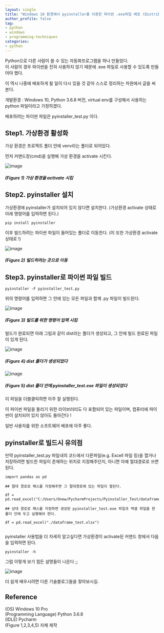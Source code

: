 ```yaml
---
layout: single
title: "Windows 10 환경에서 pyinstaller를 이용한 파이썬 .exe파일 배포 (Distribution of .exe file with pyinstaller library in windows 10)"
author_profile: false
tag: 
- python
- windows
- programming-techniques
categories: 
- python
---  
```

 
Python으로 다른 사람이 쓸 수 있는 자동화프로그램을 하나 만들었다.  
이 사람의 경우 파이썬을 전혀 사용하지 않기 때문에 .exe 파일로 사용할 수 있도록 만들어야 했다.  
 
이 역시 나중에 배포하게 될 일이 다시 있을 것 같아 스스로 정리하는 차원에서 글을 써본다.  
 
개발환경 : Windows 10, Python 3.6.8 버전, virtual env를 구성해서 사용하는 python 파일이라고 가정하겠다.  
 
배포하려는 파이썬 파일은 pyinstaller_test.py 이다.  
 
## Step1. 가상환경 활성화 ##    
 
가상 환경은 프로젝트 폴더 안에 venv라는 폴더로 되어있다.  
 
먼저 커맨드창(cmd)을 실행해 가상 환경을 activate 시킨다.  
 
![image](https://user-images.githubusercontent.com/34860302/58310693-31cd7300-7e42-11e9-8072-8b03e9c64a2f.png)  
 
##### (Figure 1) 가상 환경을 activate 시킴 #####   
  
  
## Step2. pyinstaller 설치 ##  
 
가상환경에 pyinstaller가 설치되어 있지 않다면 설치한다. (가상환경 activate 상태로 아래 명령어를 입력하면 된다.)   
 
```
pip install pyinstaller  
```  
 
이후 빌드하려는 파이썬 파일이 들어있는 폴더로 이동한다. (이 또한 가상환경 activate 상태로 !)  
 
![image](https://user-images.githubusercontent.com/34860302/58312038-6db60780-7e45-11e9-8e2b-10270a1bf379.png)  
 
##### (Figure 2) 빌드하려는 곳으로 이동 #####   
 
## Step3. pyinstaller로 파이썬 파일 빌드 ##  
 
```
pyinstaller -F pyinstaller_test.py  
```  
 
위의 명령어를 입력하면 그 안에 있는 모든 파일과 함께 .py 파일이 빌드된다.  
 
![image](https://user-images.githubusercontent.com/34860302/58312770-f2555580-7e46-11e9-96b3-027940cdd296.png)  
 
##### (Figure 3) 빌드를 위한 명령어 입력 시킴 #####   
 
빌드가 완료되면 아래 그림과 같이 dist라는 폴더가 생성되고, 그 안에 빌드 완료된 파일이 있게 된다.  
 
  
  
![image](https://user-images.githubusercontent.com/34860302/58312962-73145180-7e47-11e9-8f46-6e0d0df5af6a.png)  
 
##### (Figure 4) dist 폴더가 생성되었다 #####   
 
![image](https://user-images.githubusercontent.com/34860302/58313011-8cb59900-7e47-11e9-99a0-80377bf12af3.png)  
 
##### (Figure 5) dist 폴더 안에 pyinstaller_test.exe 파일이 생성되었다 #####   
 
이 파일을 더블클릭하면 아주 잘 실행된다.  
 
이 파이썬 파일을 돌리기 위한 라이브러리도 다 포함되어 있는 파일이며, 컴퓨터에 파이썬이 설치되어 있지 않아도 돌아간다 !  
 
일반 사용자를 위한 소프트웨어 배포에 아주 좋다.  
 
## pyinstaller로 빌드시 유의점 ##  
 
만약 pyinstaller_test.py 파일내의 코드에서 다른파일(e.g. Excell 파일 등)을 열거나 저장하려면 
빌드한 파일이 존재하는 위치로 지정해주던지, 아니면 아예 절대경로로 쓰면 된다.  
 
```
import pandas as pd  
 
## 절대 경로로 패스를 지정해주면 그 절대경로에 있는 파일이 열린다.  
 
df = pd.read_excel("C:/Users/Onew/PycharmProjects/Pyinstaller_Test/dataframe_test.xlsx")  
 
## 상대 경로로 패스를 지정하면 생성된 pyinstaller_test.exe 파일과 엑셀 파일을 한 폴더 안에 두고 실행해야 한다.  
 
df = pd.read_excel("./dataframe_test.xlsx")  
 
```  
 
pyinstaller 사용법을 더 자세히 알고싶다면 가상환경이 activate된 커맨드 창에서 다음을 입력하면 된다.  
 
```
pyinstaller -h  
```  
 
그럼 이렇게 보기 힘든 설명들이 나온다 ;;  
 
![image](https://user-images.githubusercontent.com/34860302/58313919-9b9d4b00-7e49-11e9-91c0-3c3d5f2b32f4.png)  
 
더 쉽게 배우시려면 다른 기술블로그들을 찾아보시길.  
 
## Reference ##    
(OS) Windows 10 Pro  
(Programming Language) Python 3.6.8   
(IDLE) Pycharm   
(Figure 1,2,3,4,5) 자체 제작   
  
